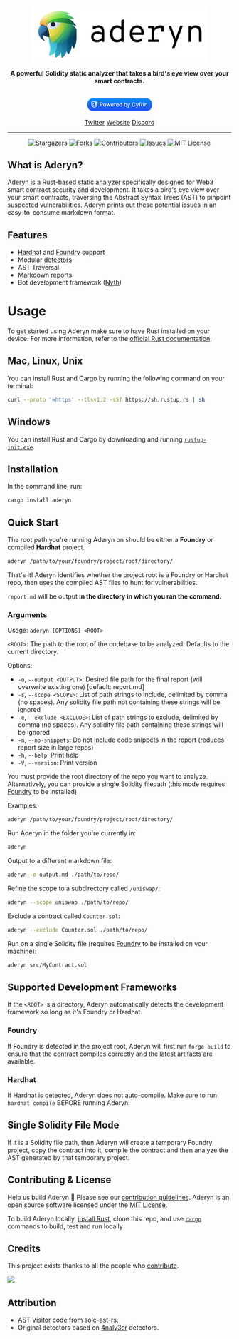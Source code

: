 

<p align="center">
    <br />
    <a href="https://cyfrin.io/">
        <img src="../.github/images/aderyn_logo.png" width="400" alt=""/></a>
    <br />
</p>
<p align="center"><strong>A powerful Solidity static analyzer that takes a bird's eye view over your smart contracts.
</strong></p>
<p align="center">
    <br />
    <a href="https://cyfrin.io/">
        <img src="../.github/images/poweredbycyfrinblue.png" width="145" alt=""/></a>
    <br />
</p>


<p align="center">
<a href="https://twitter.com/cyfrinaudits">Twitter</a>
<a href="https://cyfrin.io">Website</a>
<a href="https://discord.gg/cyfrin">Discord</a>
<p>

---

<div align="center">

[![Stargazers][stars-shield]][stars-url] [![Forks][forks-shield]][forks-url]
[![Contributors][contributors-shield]][contributors-url]
[![Issues][issues-shield]][issues-url]
[![MIT License][license-shield]][license-url]

</div>





## What is Aderyn?

Aderyn is a Rust-based static analyzer specifically designed for Web3 smart contract security and development. It takes a bird's eye view over your smart contracts, traversing the Abstract Syntax Trees (AST) to pinpoint suspected vulnerabilities. Aderyn prints out these potential issues in an easy-to-consume markdown format.

## Features

* [Hardhat](https://hardhat.org/) and [Foundry](https://book.getfoundry.sh/) support
* Modular [detectors](../aderyn_core/src/detect/)
* AST Traversal
* Markdown reports
* Bot development framework ([Nyth](../nyth/))

# Usage

To get started using Aderyn make sure to have Rust installed on your device. For more information, refer to the [official Rust documentation](https://www.rust-lang.org/tools/install).

## Mac, Linux, Unix

You can install Rust and Cargo by running the following command on your terminal:
  ```sh
  curl --proto '=https' --tlsv1.2 -sSf https://sh.rustup.rs | sh
 ```

## Windows

You can install Rust and Cargo by downloading and running [`rustup-init.exe`](https://static.rust-lang.org/rustup/dist/i686-pc-windows-gnu/rustup-init.exe).

## Installation

In the command line, run:
```sh
cargo install aderyn
```

## Quick Start

The root path you're running Aderyn on should be either a **Foundry** or compiled **Hardhat** project.

```sh
aderyn /path/to/your/foundry/project/root/directory/
```

That's it! Aderyn identifies whether the project root is a Foundry or Hardhat repo, then uses the compiled AST files to hunt for vulnerabilities. 

`report.md` will be output **in the directory in which you ran the command.**


### Arguments

Usage: `aderyn [OPTIONS] <ROOT>`

`<ROOT>`: The path to the root of the codebase to be analyzed. Defaults to the current directory.

Options:
  - `-o`, `--output <OUTPUT>`: Desired file path for the final report (will overwrite existing one) [default: report.md]
  - `-s`, `--scope <SCOPE>`: List of path strings to include, delimited by comma (no spaces). Any solidity file path not containing these strings will be ignored
  - `-e`, `--exclude <EXCLUDE>`: List of path strings to exclude, delimited by comma (no spaces). Any solidity file path containing these strings will be ignored
  - `-n`, `--no-snippets`: Do not include code snippets in the report (reduces report size in large repos)
  - `-h`, `--help`: Print help
  - `-V`, `--version`: Print version


You must provide the root directory of the repo you want to analyze. Alternatively, you can provide a single Solidity filepath (this mode requires [Foundry](https://book.getfoundry.sh/) to be installed).

Examples:

```sh
aderyn /path/to/your/foundry/project/root/directory/
```

Run Aderyn in the folder you're currently in:

```sh
aderyn
```

Output to a different markdown file:

```sh
aderyn -o output.md ./path/to/repo/
```

Refine the scope to a subdirectory called `/uniswap/`:

```sh
aderyn --scope uniswap ./path/to/repo/
```

Exclude a contract called `Counter.sol`:

```sh
aderyn --exclude Counter.sol ./path/to/repo/
```

Run on a single Solidity file (requires [Foundry](https://book.getfoundry.sh/) to be installed on your machine):

```sh
aderyn src/MyContract.sol
```

## Supported Development Frameworks

If the `<ROOT>` is a directory, Aderyn automatically detects the development framework so long as it's Foundry or Hardhat. 

### Foundry

If Foundry is detected in the project root, Aderyn will first run `forge build` to ensure that the contract compiles correctly and the latest artifacts are available.

### Hardhat

If Hardhat is detected, Aderyn does not auto-compile. Make sure to run `hardhat compile` BEFORE running Aderyn. 

## Single Solidity File Mode

If it is a Solidity file path, then Aderyn will create a temporary Foundry project, copy the contract into it, compile the contract and then analyze the AST generated by that temporary project.

## Contributing & License

Help us build Aderyn 🦜 Please see our [contribution guidelines](../CONTRIBUTING.md).
Aderyn is an open source software licensed under the [MIT License](../LICENSE).

To build Aderyn locally, [install Rust](https://www.rust-lang.org/tools/install), clone this repo, and use [`cargo`](https://doc.rust-lang.org/cargo/getting-started/first-steps.html) commands to build, test and run locally

## Credits

This project exists thanks to all the people who [contribute](/CONTRIBUTING.md).<br>

<a href="https://github.com/cyfrin/Aderyn/graphs/contributors">
  <img src="https://contrib.rocks/image?repo=cyfrin/Aderyn" />
</a>

## Attribution
* AST Visitor code from [solc-ast-rs](https://github.com/hrkrshnn/solc-ast-rs).
* Original detectors based on [4naly3er](https://github.com/Picodes/4naly3er) detectors.


[contributors-shield]: https://img.shields.io/github/contributors/cyfrin/aderyn
[contributors-url]: https://github.com/cyfrin/aderyn/graphs/contributors
[forks-shield]: https://img.shields.io/github/forks/cyfrin/aderyn
[forks-url]: https://github.com/cyfrin/aderyn/network/members
[stars-shield]: https://img.shields.io/github/stars/cyfrin/aderyn
[stars-url]: https://github.com/cyfrin/aderyn/stargazers
[issues-shield]: https://img.shields.io/github/issues/cyfrin/aderyn
[issues-url]: https://github.com/cyfrin/aderyn/issues
[license-shield]: https://img.shields.io/github/license/cyfrin/aderyn?logoColor=%23fff&color=blue
[license-url]: https://github.com/cyfrin/aderyn/blob/master/LICENSE.txt
[linkedin-shield]: https://img.shields.io/badge/-LinkedIn-black.svg?style=for-the-badge&logo=linkedin&colorB=555
